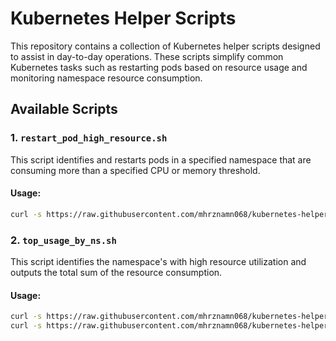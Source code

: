 # Kubernetes Helper Scripts

This repository contains a collection of Kubernetes helper scripts designed to assist in day-to-day operations. These scripts simplify common Kubernetes tasks such as restarting pods based on resource usage and monitoring namespace resource consumption.

## Available Scripts

### 1. `restart_pod_high_resource.sh`

This script identifies and restarts pods in a specified namespace that are consuming more than a specified CPU or memory threshold.

#### Usage:
```bash
curl -s https://raw.githubusercontent.com/mhrznamn068/kubernetes-helper-scripts/main/scripts/restart_pod_high_resource.sh | bash -s <namespace>
```

### 2. `top_usage_by_ns.sh`

This script identifies the namespace's with high resource utilization and outputs the total sum of the resource consumption.

#### Usage:
```bash
curl -s https://raw.githubusercontent.com/mhrznamn068/kubernetes-helper-scripts/main/scripts/top_usage_by_ns.sh | bash -s cpu
curl -s https://raw.githubusercontent.com/mhrznamn068/kubernetes-helper-scripts/main/scripts/top_usage_by_ns.sh | bash -s memory
```